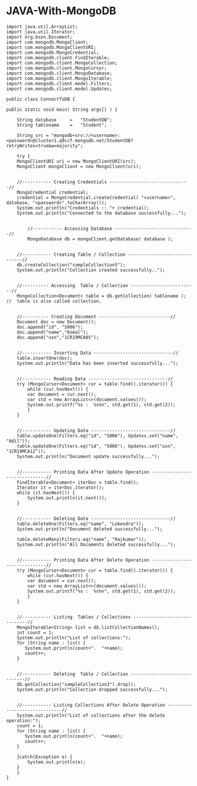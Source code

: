 # JAVA-With-MongoDB


	import java.util.ArrayList;
	import java.util.Iterator;
	import org.bson.Document;
	import com.mongodb.MongoClient;
	import com.mongodb.MongoClientURI;
	import com.mongodb.MongoCredential;
	import com.mongodb.client.FindIterable;
	import com.mongodb.client.MongoCollection;
	import com.mongodb.client.MongoCursor;
	import com.mongodb.client.MongoDatabase;
	import com.mongodb.client.MongoIterable;
	import com.mongodb.client.model.Filters;
	import com.mongodb.client.model.Updates;

	public class ConnectToDB { 
   
	public static void main( String args[] ) {  
		
		String database		=	"StudentDB";
		String tablename	=	"Student";

		String src = "mongodb+srv://<username>:<password>@cluster1.q9ccf.mongodb.net/StudentDB?retryWrites=true&w=majority";

		try {
		MongoClientURI uri = new MongoClientURI(src);
		MongoClient mongoClient = new MongoClient(uri);


		//----------- Creating Credentials ------------------------------//
		MongoCredential credential; 
		credential = MongoCredential.createCredential( "<username>", database, "<password>".toCharArray()); 
		System.out.println("Credentials :: "+ credential);
		System.out.println("Connected to the database successfully..."); 


			//----------- Accessing Database ------------------------------//
			MongoDatabase db = mongoClient.getDatabase( database ); 


		//----------- Creating Table / Collection ------------------------------//
		db.createCollection("sampleCollection5"); 
		System.out.println("Collection created successfully..");


		//---------- Accessing  Table / Collection -------------------------//  
		MongoCollection<Document> table = db.getCollection( tablename );	//	table is also called collection.


		//---------- Creating Document ---------------------------//    
		Document doc = new Document(); 
		doc.append("id", "S006");
		doc.append("name","Komal"); 
		doc.append("usn","1CR19MCA05"); 


		//----------- Inserting Data ------------------------------//  
		table.insertOne(doc); 
		System.out.println("Data has been inserted successfully..."); 


		//----------- Reading Data ------------------------------//  
		try (MongoCursor<Document> cur = table.find().iterator()) {
		    while (cur.hasNext()) {
			var document = cur.next();
			var std = new ArrayList<>(document.values());
			System.out.printf("%s :  %s%n", std.get(1), std.get(2));
		    }
		}


		//----------- Updating Data ------------------------------//  
		table.updateOne(Filters.eq("id", "S006"), Updates.set("name", "Adil"));
		table.updateOne(Filters.eq("id", "S006"), Updates.set("usn", "1CR19MCA12"));
		System.out.println("Document update successfully...");


		//----------- Printing Data After Update Operation ------------------------------//
		FindIterable<Document> iterDoc = table.find();
		Iterator it = iterDoc.iterator();
		while (it.hasNext()) {
			System.out.println(it.next());
		}


		//----------- Deleting Data ------------------------------//  
		table.deleteOne(Filters.eq("name", "Lokendra"));
		System.out.println("Document deleted successfully...");

		table.deleteMany(Filters.eq("name", "Rajkumar"));
		System.out.println("All Documents deleted successfully...");


		//----------- Printing Data After Delete Operation ------------------------------//
		try (MongoCursor<Document> cur = table.find().iterator()) {
		    while (cur.hasNext()) {
			var document = cur.next();
			var std = new ArrayList<>(document.values());
			System.out.printf("%s :  %s%n", std.get(1), std.get(2));
		    }
		}


		//----------- Listing  Tables / Collections ------------------------------//
		MongoIterable<String> list = db.listCollectionNames();
		int count = 1;
		System.out.println("List of collections:");
		for (String name : list) {
		   System.out.println(count+".  "+name);
		   count++;
		}


		//----------- Deleting  Table / Collection ------------------------------//
		db.getCollection("sampleCollection3").drop();
		System.out.println("Collection dropped successfully...");


		//----------- Listing Collections After Delete Operation ------------------------------//
		System.out.println("List of collections after the delete operation:");
		count = 1;
		for (String name : list) {
		   System.out.println(count+".  "+name);
		   count++;
		}

		}catch(Exception e) {
			System.out.println(e);
		}
    	}  
	}
